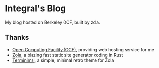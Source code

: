 <!--
SPDX-FileCopyrightText: 2024 Integral <integral@member.fsf.org>

SPDX-License-Identifier: GFDL-1.3-or-later
-->

# Integral's Blog
My blog hosted on Berkeley OCF, built by zola.

## Thanks
- [Open Computing Facility (OCF)](https://www.ocf.berkeley.edu), providing web hosting service for me
- [Zola](https://www.getzola.org), a blazing fast static site generator coding in Rust
- [Terminimal](https://www.getzola.org/themes/zola-theme-terminimal), a simple, minimal retro theme for Zola
